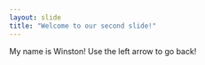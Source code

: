 ```yaml
---
layout: slide
title: "Welcome to our second slide!"
---
```

My name is Winston!
Use the left arrow to go back!
